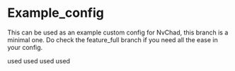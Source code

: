 # Example_config

This can be used as an example custom config for NvChad, this branch is a
minimal one. Do check the feature_full branch if you need all the ease in your
config.


used
used
used
used
